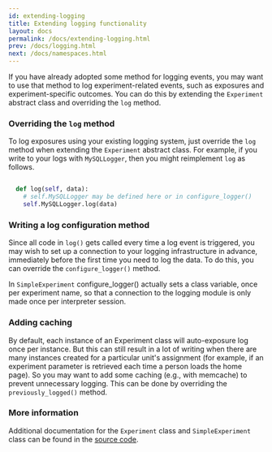 ```yaml
---
id: extending-logging
title: Extending logging functionality
layout: docs
permalink: /docs/extending-logging.html
prev: /docs/logging.html
next: /docs/namespaces.html
---
```


If you have already adopted some method for logging events, you may want to use that method to log experiment-related events, such as exposures and experiment-specific outcomes. You can do this by extending the `Experiment` abstract class and overriding the `log` method.

### Overriding the `log` method
To log exposures using your existing logging system, just override the `log`
method when extending the `Experiment` abstract class.
For example, if you write to your logs with `MySQLLogger`, then you might
reimplement `log` as follows.

```python

  def log(self, data):
    # self.MySQLLogger may be defined here or in configure_logger()
    self.MySQLLogger.log(data)

```

### Writing a log configuration method
Since all code in `log()` gets called every time a log event is triggered,
you may wish to set up a connection to your logging infrastructure in advance,
immediately before the first time you need to log the data.
To do this, you can override the `configure_logger()` method.

In `SimpleExperiment` configure_logger() actually sets a class variable, once
per experiment name, so that a connection to the logging module is only made
once per interpreter session.


### Adding caching
By default, each instance of an Experiment class will auto-exposure log once
per instance.  But this can still result in a lot of writing when there are
many instances created for a particular unit's assignment (for example,
  if an experiment parameter is retrieved each time a person loads the home
  page).
So you may want to add some caching (e.g., with memcache) to prevent
unnecessary logging. This can be done by overriding the `previously_logged()`
method.

### More information
Additional documentation for the `Experiment` class and `SimpleExperiment` class
can be found in the [source code](https://github.com/facebook/planout/blob/master/planout/experiment.py).
